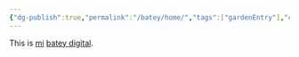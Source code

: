 ```yaml
---
{"dg-publish":true,"permalink":"/batey/home/","tags":["gardenEntry"],"created":"2024-10-27T15:29:32.000-04:00","updated":"2024-10-27T15:53:18.000-04:00"}
---
```


This is [mi](https://twop0intfive.xyz) [batey digital](https://elbatey.twop0intfive.xyz/en/topics/batey/what-is-this/).